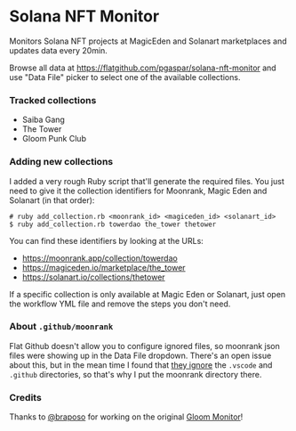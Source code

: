 # Solana NFT Monitor

Monitors Solana NFT projects at MagicEden and Solanart marketplaces and updates data every 20min.

Browse all data at https://flatgithub.com/pgaspar/solana-nft-monitor and use "Data File" picker to select one of the available collections.

### Tracked collections

* Saiba Gang
* The Tower
* Gloom Punk Club

### Adding new collections

I added a very rough Ruby script that'll generate the required files. You just need to give it the collection identifiers for Moonrank, Magic Eden and Solanart (in that order):

```shell
# ruby add_collection.rb <moonrank_id> <magiceden_id> <solanart_id>
$ ruby add_collection.rb towerdao the_tower thetower
```

You can find these identifiers by looking at the URLs:

* https://moonrank.app/collection/towerdao
* https://magiceden.io/marketplace/the_tower
* https://solanart.io/collections/thetower

If a specific collection is only available at Magic Eden or Solanart, just open the workflow YML file and remove the steps you don't need.

### About `.github/moonrank`

Flat Github doesn't allow you to configure ignored files, so moonrank json files were showing up in the Data File dropdown. There's an open issue about this, but in the mean time I found that [they ignore](https://github.com/githubocto/flat-viewer/blob/main/src/api/index.ts#L49) the `.vscode` and `.github` directories, so that's why I put the moonrank directory there.

### Credits

Thanks to [@braposo](https://github.com/braposo) for working on the original [Gloom Monitor](https://github.com/braposo/gloom-monitor)!
